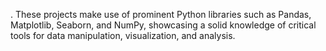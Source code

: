 

. These projects make use of prominent Python libraries such as Pandas, Matplotlib, Seaborn, and NumPy, showcasing a solid knowledge of critical tools for data manipulation, visualization, and analysis.


